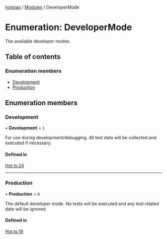 [hotstaq](../README.md) / [Modules](../modules.md) / DeveloperMode

# Enumeration: DeveloperMode

The available developer modes.

## Table of contents

### Enumeration members

- [Development](DeveloperMode.md#development)
- [Production](DeveloperMode.md#production)

## Enumeration members

### Development

• **Development** = `1`

For use during development/debugging. All test data will
be collected and executed if necessary.

#### Defined in

[Hot.ts:24](https://github.com/OurFreeLight/HotStaq/blob/b031357/src/Hot.ts#L24)

___

### Production

• **Production** = `0`

The default developer mode. No tests will be executed and
any test related data will be ignored.

#### Defined in

[Hot.ts:19](https://github.com/OurFreeLight/HotStaq/blob/b031357/src/Hot.ts#L19)
